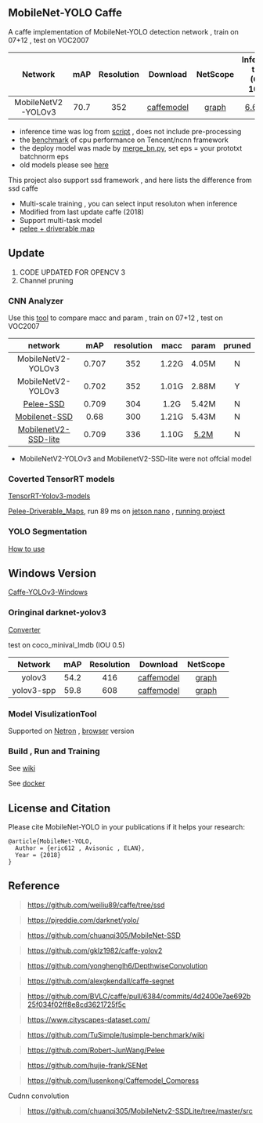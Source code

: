 ## MobileNet-YOLO Caffe

A caffe implementation of MobileNet-YOLO detection network , train on 07+12 , test on VOC2007

Network|mAP|Resolution|Download|NetScope|Inference time (GTX 1080)|Inference time (i5-7500)
:---:|:---:|:---:|:---:|:---:|:---:|:---:
MobileNetV2-YOLOv3|70.7|352|[caffemodel](models/mobilenetv2_voc/yolo_lite)|[graph](http://ethereon.github.io/netscope/#/gist/495618dacbfca0ed2256cce9bf221b1f)|[6.65 ms](benchmark/test.log)|217 ms

* inference time was log from [script](benchmark/test_yolov3_lite.sh) , does not include pre-processing 
* the [benchmark](/benchmark) of cpu performance on Tencent/ncnn  framework
* the deploy model was made by [merge_bn.py](https://github.com/Robert-JunWang/Pelee/blob/master/tools/gen_merged_model.py), set eps = your prototxt batchnorm eps
* old models please see [here](https://github.com/eric612/MobileNet-YOLO/tree/83827a038efdd891f4d01bf711e520bf2539c036)

This project also support ssd framework , and here lists the difference from ssd caffe

* Multi-scale training , you can select input resoluton when inference
* Modified from last update caffe (2018)
* Support multi-task model 
* [pelee + driverable map](data/bdd100k)

## Update

1. CODE UPDATED FOR OPENCV 3
2. Channel pruning

### CNN Analyzer

Use this [tool](https://dgschwend.github.io/netscope/quickstart.html) to compare macc and param , train on 07+12 , test on VOC2007

network|mAP|resolution|macc|param|pruned
:---:|:---:|:---:|:---:|:---:|:---:|
MobileNetV2-YOLOv3|0.707|352|1.22G|4.05M|N|
MobileNetV2-YOLOv3|0.702|352|1.01G|2.88M|Y|
[Pelee-SSD](https://github.com/Robert-JunWang/Pelee)|0.709|304|1.2G|5.42M|N|
[Mobilenet-SSD](https://github.com/chuanqi305/MobileNet-SSD)|0.68|300|1.21G|5.43M|N|
[MobilenetV2-SSD-lite](models/mobilenetv2_voc/ssd_lite)|0.709|336|1.10G|[5.2M](https://drive.google.com/open?id=1Lb9LJOrl5fYZ7Mp65beBQ44d6cH_vlbv)|N|

* MobileNetV2-YOLOv3 and MobilenetV2-SSD-lite were not offcial model

### Coverted TensorRT models

[TensorRT-Yolov3-models](https://github.com/eric612/TensorRT-Yolov3-models)

[Pelee-Driverable_Maps](https://youtu.be/nndFtIPMy20), run 89 ms on [jetson nano](https://github.com/eric612/Jetson-nano-benchmark) , [running project](https://github.com/eric612/Pelee-Seg-TensorRT)

### YOLO Segmentation

[How to use](https://github.com/eric612/MobileNet-YOLO/tree/master/data/cityscapes)

## Windows Version

[Caffe-YOLOv3-Windows](https://github.com/eric612/Caffe-YOLOv2-Windows)

### Oringinal darknet-yolov3

[Converter](models/darknet_yolov3) 

test on coco_minival_lmdb (IOU 0.5)

Network|mAP|Resolution|Download|NetScope|
:---:|:---:|:---:|:---:|:---:
yolov3|54.2|416|[caffemodel](https://drive.google.com/file/d/1nYgjOg8o48qQ3Cw47CamERgJVgLlo-Cu/view?usp=sharing)|[graph](http://ethereon.github.io/netscope/#/gist/59c75a50e5b91d6dd80a879df3cfaf55)
yolov3-spp|59.8|608|[caffemodel](https://drive.google.com/file/d/1eEFXWPFnCt6fWtmS6zTsPkAQgW0VFkt7/view?usp=sharing)|[graph](http://ethereon.github.io/netscope/#/gist/71edbfacf4d39c56f2d82cbcb739ae38)


### Model VisulizationTool

Supported on [Netron](https://github.com/lutzroeder/netron) , [browser](https://lutzroeder.github.io/netron/) version

### Build , Run and Training

See [wiki](https://github.com/eric612/MobileNet-YOLO/wiki)

See [docker](https://hub.docker.com/r/eric612/mobilenet-yolo)

## License and Citation


Please cite MobileNet-YOLO in your publications if it helps your research:

    @article{MobileNet-YOLO,
      Author = {eric612 , Avisonic , ELAN},
      Year = {2018}
    }
    
## Reference

> https://github.com/weiliu89/caffe/tree/ssd

> https://pjreddie.com/darknet/yolo/

> https://github.com/chuanqi305/MobileNet-SSD

> https://github.com/gklz1982/caffe-yolov2

> https://github.com/yonghenglh6/DepthwiseConvolution

> https://github.com/alexgkendall/caffe-segnet

> https://github.com/BVLC/caffe/pull/6384/commits/4d2400e7ae692b25f034f02ff8e8cd3621725f5c

> https://www.cityscapes-dataset.com/

> https://github.com/TuSimple/tusimple-benchmark/wiki

> https://github.com/Robert-JunWang/Pelee

> https://github.com/hujie-frank/SENet

> https://github.com/lusenkong/Caffemodel_Compress

Cudnn convolution

> https://github.com/chuanqi305/MobileNetv2-SSDLite/tree/master/src
